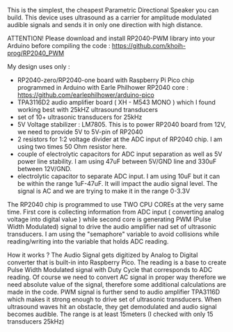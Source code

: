 This is the simplest, the cheapest Parametric Directional Speaker you can build. This device uses ultrasound as a carrier for amplitude modulated audible signals and sends it in only one direction with high distance. 

ATTENTION! Please download and install RP2040-PWM library into your Arduino before compiling the code : https://github.com/khoih-prog/RP2040_PWM  

My design uses only : 
- RP2040-zero/RP2040-one board with Raspberry Pi Pico chip programmed in Arduino with Earle Philhower RP2040 core : https://github.com/earlephilhower/arduino-pico
- TPA3116D2 audio amplifier board ( XH - M543 MONO ) which I found working best with 25kHZ ultrasound transducers
- set of 10+ ultrasonic transducers for 25kHz
- 5V Voltage stabilizer : LM7805. This is to power RP2040 board from 12V, we need to provide 5V to 5V-pin of RP2040
- 2 resistors for 1:2 voltage divider at the ADC input of RP2040 chip. I am using two times 50 Ohm resistor here.
- couple of electrolytic capacitors for ADC input separation as well as 5V power line stability. I am using 47uF between 5V/GND line and 330uF between 12V/GND.
- electrolytic capacitor to separate ADC input. I am using 10uF but it can be within the range 1uF-47uF. It will impact the audio signal level. The signal is AC and we are trying to make it in the range 0-3.3V

The RP2040 chip is programmed to use TWO CPU COREs at the very same time. First core is collecting information from ADC input ( converting analog voltage into digital value ) while second core is generating PWM (Pulse Width Modulated) signal to drive the audio amplifier nad set of ultrasonic transducers. I am using the "semaphore" variable to avoid collisions while reading/writing into the variable that holds ADC reading.

How it works ?
The Audio Signal gets digitized by Analog to Digital converter that is built-in into Raspberry Pico. The reading is a base to create Pulse Width Modulated signal with Duty Cycle that corresponds to ADC reading. Of course we need to convert AC signal in proper way therefore we need absolute value of the signal, therefore some additional calculations are made in the code. PWM signal is further send to audio amplifier TPA3116D which makes it strong enough to drive set of ultrasonic transducers. When ultrasound waves hit an obstacle, they get demodulated and audio signal becomes audible. The range is at least 15meters (I checked with only 15 transducers 25kHz)

